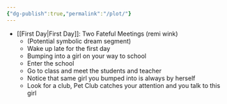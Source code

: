 ```yaml
---
{"dg-publish":true,"permalink":"/plot/"}
---
```


- [[First Day\|First Day]]: Two Fateful Meetings (remi wink)
	- (Potential symbolic dream segment)
	- Wake up late for the first day
	- Bumping into a girl on your way to school
	- Enter the school
	- Go to class and meet the students and teacher
	- Notice that same girl you bumped into is always by herself
	- Look for a club, Pet Club catches your attention and you talk to this girl